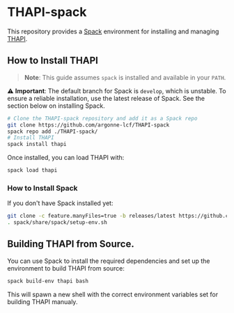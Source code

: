 # THAPI-spack

This repository provides a [Spack](https://spack.io) environment for installing and managing [THAPI](https://github.com/argonne-lcf/THAPI).

## How to Install THAPI

> **Note**: This guide assumes `spack` is installed and available in your `PATH`.

⚠️ **Important**: The default branch for Spack is `develop`, which is unstable. To ensure a reliable installation, use the latest release of Spack.  See the section below on installing Spack.

```bash
# Clone the THAPI-spack repository and add it as a Spack repo
git clone https://github.com/argonne-lcf/THAPI-spack
spack repo add ./THAPI-spack/
# Install THAPI
spack install thapi
```

Once installed, you can load THAPI with:
```bash
spack load thapi
```

### How to Install Spack

If you don't have Spack installed yet:
```bash
git clone -c feature.manyFiles=true -b releases/latest https://github.com/spack/spack.git
. spack/share/spack/setup-env.sh
```

## Building THAPI from Source.

You can use Spack to install the required dependencies and set up the environment to build THAPI from source:
```bash
spack build-env thapi bash
```
This will spawn a new shell with the correct environment variables set for building THAPI manualy.
